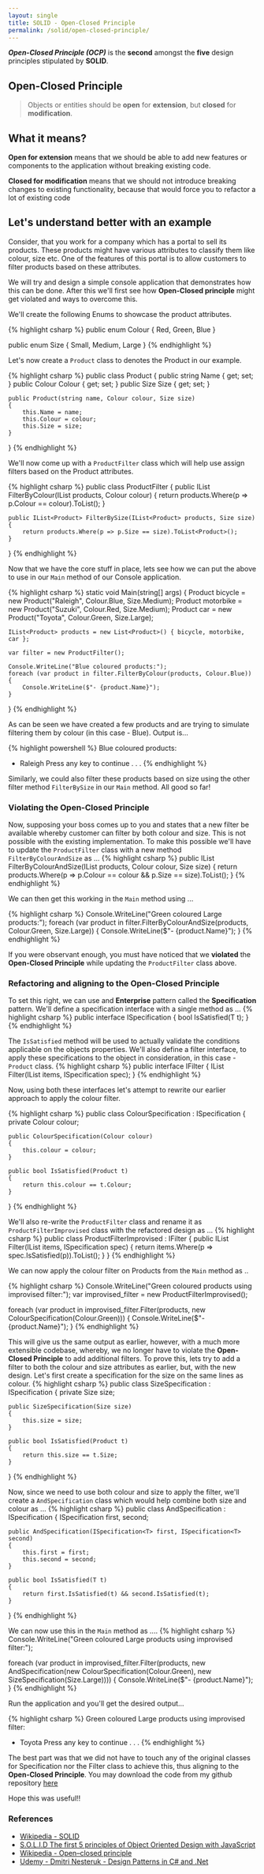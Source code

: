 ```yaml
---
layout: single
title: SOLID - Open-Closed Principle
permalink: /solid/open-closed-principle/
---
```


***Open-Closed Principle (OCP)*** is the **second** amongst the **five** design principles stipulated by **SOLID**.

## Open-Closed Principle
> Objects or entities should be **open** for **extension**, but **closed** for **modification**.

## What it means?
**Open for extension** means that we should be able to add new features or components to the application without breaking existing code.

**Closed for modification** means that we should not introduce breaking changes to existing functionality, because that would force you to refactor a lot of existing code 

## Let's understand better with an example
Consider, that you work for a company which has a portal to sell its products. These products might have various attributes to classify them like colour, size etc. One of the features of this portal is to allow customers to filter products based on these attributes.

We will try and design a simple console application that demonstrates how this can be done. After this we'll first see how **Open-Closed principle** might get violated and ways to overcome this.

We'll create the following Enums to showcase the product attributes.

{% highlight csharp %}
public enum Colour
{
    Red,
    Green,
    Blue
}

public enum Size
{
    Small,
    Medium,
    Large
}
{% endhighlight %}

Let's now create a `Product` class to denotes the Product in our example.

{% highlight csharp %}
public class Product
{
    public string Name { get; set; }
    public Colour Colour { get; set; }
    public Size Size { get; set; }

    public Product(string name, Colour colour, Size size)
    {
        this.Name = name;
        this.Colour = colour;
        this.Size = size;
    }
}
{% endhighlight %}

We'll now come up with a `ProductFilter` class which will help use assign filters based on the Product attributes.

{% highlight csharp %}
public class ProductFilter
{
    public IList<Product> FilterByColour(IList<Product> products, Colour colour)
    {
        return products.Where(p => p.Colour == colour).ToList<Product>();
    }

    public IList<Product> FilterBySize(IList<Product> products, Size size)
    {
        return products.Where(p => p.Size == size).ToList<Product>();
    }
}
{% endhighlight %}

Now that we have the core stuff in place, lets see how we can put the above to use in our `Main` method of our Console application.

{% highlight csharp %}
static void Main(string[] args)
{
    Product bicycle = new Product("Raleigh", Colour.Blue, Size.Medium);
    Product motorbike = new Product("Suzuki", Colour.Red, Size.Medium);
    Product car = new Product("Toyota", Colour.Green, Size.Large);

    IList<Product> products = new List<Product>() { bicycle, motorbike, car };

    var filter = new ProductFilter();

    Console.WriteLine("Blue coloured products:");
    foreach (var product in filter.FilterByColour(products, Colour.Blue))
    {
        Console.WriteLine($"- {product.Name}");
    }
}
{% endhighlight %}

As can be seen we have created a few products and are trying to simulate filtering them by colour (in this case - Blue).
Output is...

{% highlight powershell %}
Blue coloured products:
- Raleigh
Press any key to continue . . .
{% endhighlight %}

Similarly, we could also filter these products based on size using the other filter method `FilterBySize` in our `Main` method.
All good so far!

### Violating the Open-Closed Principle
Now, supposing your boss comes up to you and states that a new filter be available whereby customer can filter by both colour and size. This is not possible with the existing implementation. To make this possible we'll have to update the `ProductFilter` class with a new method `FilterByColourAndSize` as ...
{% highlight csharp %}
public IList<Product> FilterByColourAndSize(IList<Product> products, Colour colour, Size size)
{
    return products.Where(p => p.Colour == colour &&  p.Size == size).ToList<Product>();
}
{% endhighlight %}

We can then get this working in the `Main` method using ...

{% highlight csharp %}
Console.WriteLine("Green coloured Large products:");
foreach (var product in filter.FilterByColourAndSize(products, Colour.Green, Size.Large))
{
    Console.WriteLine($"- {product.Name}");
}
{% endhighlight %}

If you were observant enough, you must have noticed that we **violated** the **Open-Closed Principle** while updating the `ProductFilter` class above.

### Refactoring and aligning to the Open-Closed Principle
To set this right, we can use and **Enterprise** pattern called the **Specification** pattern. We'll define a specification interface with a single method as ...
{% highlight csharp %}
public interface ISpecification<T>
{
    bool IsSatisfied(T t);
}
{% endhighlight %}

The `IsSatisfied` method will be used to actually validate the conditions applicable on the objects properties. We'll also define a filter interface, to apply these specifications to the object in consideration, in this case - `Product` class.
{% highlight csharp %}
public interface IFilter<T>
{
    IList<T> Filter(IList<T> items, ISpecification<T> spec);
}
{% endhighlight %}

Now, using both these interfaces let's attempt to rewrite our earlier approach to apply the colour filter.

{% highlight csharp %}
public class ColourSpecification : ISpecification<Product>
{
    private Colour colour;

    public ColourSpecification(Colour colour)
    {
        this.colour = colour;
    }

    public bool IsSatisfied(Product t)
    {
        return this.colour == t.Colour;
    }
}
{% endhighlight %}

We'll also re-write the `ProductFilter` class and rename it as `ProductFilterImprovised` class with the refactored design as ...
{% highlight csharp %}
public class ProductFilterImprovised : IFilter<Product>
{
    public IList<Product> Filter(IList<Product> items, ISpecification<Product> spec)
    {
        return items.Where<Product>(p => spec.IsSatisfied(p)).ToList<Product>();
    }
}
{% endhighlight %}

We can now apply the colour filter on Products from the `Main` method as ..

{% highlight csharp %}
Console.WriteLine("Green coloured products using improvised filter:");
var improvised_filter = new ProductFilterImprovised();

foreach (var product in improvised_filter.Filter(products, new ColourSpecification(Colour.Green)))
{
    Console.WriteLine($"- {product.Name}");
}
{% endhighlight %}

This will give us the same output as earlier, however, with a much more extensible codebase, whereby, we no longer have to violate the **Open-Closed Principle** to add additional filters.
To prove this, lets try to add a filter to both the colour and size attributes as earlier, but, with the new design.
Let's first create a specification for the size on the same lines as colour.
{% highlight csharp %}
public class SizeSpecification : ISpecification<Product>
{
    private Size size;

    public SizeSpecification(Size size)
    {
        this.size = size;
    }

    public bool IsSatisfied(Product t)
    {
        return this.size == t.Size;
    }
}
{% endhighlight %}

 Now, since we need to use both colour and size to apply the filter, we'll create a `AndSpecification` class which would help combine both size and colour as ...
 {% highlight csharp %}
public class AndSpecification<T> : ISpecification<T>
{
    ISpecification<T> first, second;

    public AndSpecification(ISpecification<T> first, ISpecification<T> second)
    {
        this.first = first;
        this.second = second;
    }

    public bool IsSatisfied(T t)
    {
        return first.IsSatisfied(t) && second.IsSatisfied(t);    
    }
}
 {% endhighlight %}

We can now use this in the `Main` method as ....
{% highlight csharp %}
Console.WriteLine("Green coloured Large products using improvised filter:");

foreach (var product in improvised_filter.Filter(products, new AndSpecification<Product>(new ColourSpecification(Colour.Green), new SizeSpecification(Size.Large))))
{
    Console.WriteLine($"- {product.Name}");
}
{% endhighlight %}

Run the application and you'll get the desired output...

{% highlight csharp %}
Green coloured Large products using improvised filter:
- Toyota
Press any key to continue . . .
{% endhighlight %}

The best part was that we did not have to touch any of the original classes for Specification nor the Filter class to achieve this, thus aligning to the **Open-Closed Principle**.
You may download the code from my github repository [here](https://github.com/sundeepkamath/SOLIDPatterns)

Hope this was useful!!

### **References**  
- [Wikipedia - SOLID](https://en.wikipedia.org/wiki/SOLID_(object-oriented_design))
- [S.O.L.I.D The first 5 principles of Object Oriented Design with JavaScript](https://medium.com/@cramirez92/s-o-l-i-d-the-first-5-priciples-of-object-oriented-design-with-javascript-790f6ac9b9fa)
- [Wikipedia - Open–closed principle](https://en.wikipedia.org/wiki/Open%E2%80%93closed_principle)
- [Udemy - Dmitri Nesteruk - Design Patterns in C# and .Net](https://www.udemy.com/design-patterns-csharp-dotnet/learn/v4/overview)